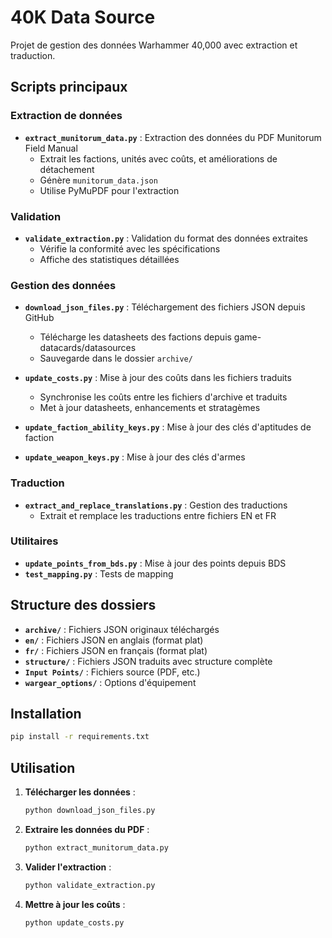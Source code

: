 # 40K Data Source

Projet de gestion des données Warhammer 40,000 avec extraction et traduction.

## Scripts principaux

### Extraction de données
- **`extract_munitorum_data.py`** : Extraction des données du PDF Munitorum Field Manual
  - Extrait les factions, unités avec coûts, et améliorations de détachement
  - Génère `munitorum_data.json`
  - Utilise PyMuPDF pour l'extraction

### Validation
- **`validate_extraction.py`** : Validation du format des données extraites
  - Vérifie la conformité avec les spécifications
  - Affiche des statistiques détaillées

### Gestion des données
- **`download_json_files.py`** : Téléchargement des fichiers JSON depuis GitHub
  - Télécharge les datasheets des factions depuis game-datacards/datasources
  - Sauvegarde dans le dossier `archive/`

- **`update_costs.py`** : Mise à jour des coûts dans les fichiers traduits
  - Synchronise les coûts entre les fichiers d'archive et traduits
  - Met à jour datasheets, enhancements et stratagèmes

- **`update_faction_ability_keys.py`** : Mise à jour des clés d'aptitudes de faction
- **`update_weapon_keys.py`** : Mise à jour des clés d'armes

### Traduction
- **`extract_and_replace_translations.py`** : Gestion des traductions
  - Extrait et remplace les traductions entre fichiers EN et FR

### Utilitaires
- **`update_points_from_bds.py`** : Mise à jour des points depuis BDS
- **`test_mapping.py`** : Tests de mapping

## Structure des dossiers

- **`archive/`** : Fichiers JSON originaux téléchargés
- **`en/`** : Fichiers JSON en anglais (format plat)
- **`fr/`** : Fichiers JSON en français (format plat)
- **`structure/`** : Fichiers JSON traduits avec structure complète
- **`Input Points/`** : Fichiers source (PDF, etc.)
- **`wargear_options/`** : Options d'équipement

## Installation

```bash
pip install -r requirements.txt
```

## Utilisation

1. **Télécharger les données** :
   ```bash
   python download_json_files.py
   ```

2. **Extraire les données du PDF** :
   ```bash
   python extract_munitorum_data.py
   ```

3. **Valider l'extraction** :
   ```bash
   python validate_extraction.py
   ```

4. **Mettre à jour les coûts** :
   ```bash
   python update_costs.py
   ``` 